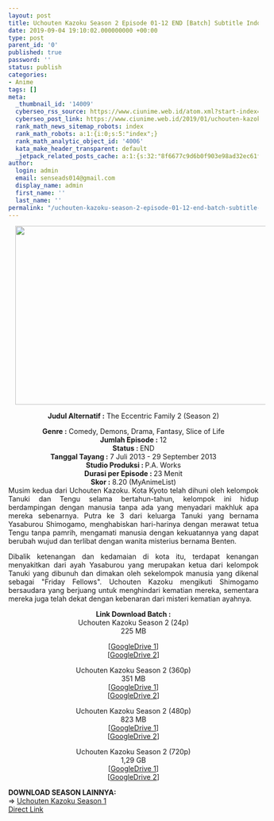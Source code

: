 ```yaml
---
layout: post
title: Uchouten Kazoku Season 2 Episode 01-12 END [Batch] Subtitle Indonesia
date: 2019-09-04 19:10:02.000000000 +00:00
type: post
parent_id: '0'
published: true
password: ''
status: publish
categories:
- Anime
tags: []
meta:
  _thumbnail_id: '14009'
  cyberseo_rss_source: https://www.ciunime.web.id/atom.xml?start-index=3901&max-results=150
  cyberseo_post_link: https://www.ciunime.web.id/2019/01/uchouten-kazoku-season-2-episode-01-12.html
  rank_math_news_sitemap_robots: index
  rank_math_robots: a:1:{i:0;s:5:"index";}
  rank_math_analytic_object_id: '4006'
  kata_make_header_transparent: default
  _jetpack_related_posts_cache: a:1:{s:32:"8f6677c9d6b0f903e98ad32ec61f8deb";a:2:{s:7:"expires";i:1655910311;s:7:"payload";a:0:{}}}
author:
  login: admin
  email: senseads014@gmail.com
  display_name: admin
  first_name: ''
  last_name: ''
permalink: "/uchouten-kazoku-season-2-episode-01-12-end-batch-subtitle-indonesia/"
---
```

<div style="text-align: center;">
<div class="separator" style="clear: both; text-align: center;"><a href="https://1.bp.blogspot.com/-8acrEn2bplY/XEAJ8lGw1RI/AAAAAAAAHvw/CmPi9Hf-CAAVzSHAGGuMbi-WcdBOHzC4QCPcBGAYYCw/s1600/Uchouten%2BKazoku%2BSeason%2B2.jpg" imageanchor="1" style="margin-left: 1em; margin-right: 1em;"><img border="0" data-original-height="720" data-original-width="1280" height="360" src="{{ site.baseurl }}/assets/2019/09/Uchouten%2BKazoku%2BSeason%2B2.jpg" width="640" /></a></div>
<div style="text-align: justify;"></div>
<p><b>Judul</b><b><b> Alternatif</b> :</b> The Eccentric Family 2 (Season 2)</div>
<div style="text-align: center;"><b><b>Genre :</b></b> Comedy, Demons, Drama, Fantasy, Slice of Life</div>
<div style="text-align: center;"><b>Jumlah Episode :</b> 12<br /><b>Status :&nbsp;</b>END<br /><b>Tanggal Tayang :</b> 7 Juli 2013 - 29 September 2013<br /><b>Studio Produksi : </b>P.A. Works<br /><b>Durasi per Episode :&nbsp;</b>23 Menit</div>
<div style="text-align: center;"><b>Skor :</b> 8.20 (MyAnimeList)</div>
<div style="text-align: center;"></div>
<div style="text-align: justify;">Musim kedua dari Uchouten Kazoku. Kota Kyoto telah dihuni oleh kelompok Tanuki dan Tengu selama bertahun-tahun, kelompok ini hidup berdampingan dengan manusia tanpa ada yang menyadari makhluk apa mereka sebenarnya. Putra ke 3 dari keluarga Tanuki yang bernama Yasaburou Shimogamo, menghabiskan hari-harinya dengan merawat tetua Tengu tanpa pamrih, mengamati manusia dengan kekuatannya yang dapat berubah wujud dan terlibat dengan wanita misterius bernama Benten.</p>
<p>Dibalik ketenangan dan kedamaian di kota itu, terdapat kenangan menyakitkan dari ayah Yasaburou yang merupakan ketua dari kelompok Tanuki yang dibunuh dan dimakan oleh sekelompok manusia yang dikenal sebagai "Friday Fellows". Uchouten Kazoku mengikuti Shimogamo bersaudara yang berjuang untuk menghindari kematian mereka, sementara mereka juga telah dekat dengan kebenaran dari misteri kematian ayahnya.</p></div>
<div style="text-align: justify;"></div>
<div style="text-align: justify;"></div>
<div style="text-align: center;"><b>Link Download Batch :</b></div>
<div style="text-align: center;">
<div style="text-align: center;"></div>
<div style="text-align: center;">Uchouten Kazoku Season 2 (24p)<br />225 MB</div>
<p>[<a href="https://drive.google.com/file/d/1olX2tOQC4ebrsm-uL33dNPR5PxP-38x6/view" target="_blank" rel="noopener">GoogleDrive 1</a>]<br />[<a href="https://drive.google.com/file/d/1-Qczr8bJT0xYl1_KsUVpImnhjXuxYCaW/view" target="_blank" rel="noopener">GoogleDrive 2</a>]</p>
<p>Uchouten Kazoku Season 2 (360p)<br />351 MB<br />[<a href="https://drive.google.com/file/d/1vLzjqWONh06Pd05nnKYl2NwcMBEVR84x/view" target="_blank" rel="noopener">GoogleDrive 1</a>]<br />[<a href="https://drive.google.com/file/d/1D0WGgt0Dkhjow8Tb3dr-8-CjMu1FU9tV/view" target="_blank" rel="noopener">GoogleDrive 2</a>]</p>
</div>
<div style="text-align: center;">Uchouten Kazoku Season 2 (480p)<br />823 MB</div>
<div style="text-align: center;">[<a href="https://drive.google.com/file/d/1JbGFWS4kiF6ojqcC7ZJKmCu61td9RQEI/view" target="_blank" rel="noopener">GoogleDrive 1</a>]<br />[<a href="https://drive.google.com/file/d/1AtquffSLFxyZXw85068IZNIPqs-4A8nR/view" target="_blank" rel="noopener">GoogleDrive 2</a>]</p>
<p>Uchouten Kazoku Season 2 (720p)<br />1,29 GB<br />[<a href="https://drive.google.com/file/d/1mRcFkRhELGO2WRPhilIDJqkMhLFnCnFp/view" target="_blank" rel="noopener">GoogleDrive 1</a>]<br />[<a href="https://drive.google.com/file/d/1R_CipbEitjFwOfx3G4eyCiAw7P94zwRN/view" target="_blank" rel="noopener">GoogleDrive 2</a>]
<div style="text-align: justify;"></div>
<div style="text-align: justify;"></div>
<div style="text-align: justify;"><b>DOWNLOAD SEASON LAINNYA:</b></div>
<div style="text-align: justify;"></div>
<div style="text-align: justify;">=&gt; <a href="https://www.ciunime.com/2019/01/uchouten-kazoku-season-1-episode-01-13.html" target="_blank" rel="noopener">Uchouten Kazoku Season 1</a></div>
<div style="text-align: justify;"></div>
</div>
<link rel="stylesheet" href="https://cdnjs.cloudflare.com/ajax/libs/font-awesome/4.7.0/css/font-awesome.min.css" />
<div class="divbtn"> <a href="https://handymansurrender.com/fihup8buzv?key=94550f7ce39444073321dde3b8782f97" class="btn"><i class="fa fa-download"></i> Direct Link</a> </div>
